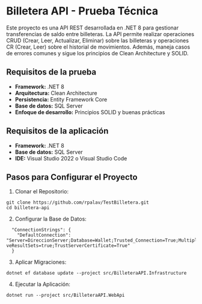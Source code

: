 # Billetera API - Prueba Técnica
Este proyecto es una API REST desarrollada en .NET 8 para gestionar transferencias de saldo entre billeteras. La API permite realizar operaciones CRUD (Crear, Leer, Actualizar, Eliminar) sobre las billeteras y operaciones CR (Crear, Leer) sobre el historial de movimientos. Además, maneja casos de errores comunes y sigue los principios de Clean Architecture y SOLID.




## Requisitos de la prueba

* **Framework:** .NET 8
* **Arquitectura:** Clean Architecture
* **Persistencia:** Entity Framework Core
* **Base de datos:** SQL Server
* **Enfoque de desarrollo:** Principios SOLID y buenas prácticas

## Requisitos de la aplicación 
* **Framework:** .NET 8
* **Base de datos:** SQL Server
* **IDE:** Visual Studio 2022 o Visual Studio Code



## Pasos para Configurar el Proyecto
1. Clonar el Repositorio:
```
git clone https://github.com/rpalav/TestBilletera.git
cd billetera-api
```
2. Configurar la Base de Datos:
```
  "ConnectionStrings": {
    "DefaultConnection": "Server=DireccionServer;Database=Wallet;Trusted_Connection=True;MultipleActi  veResultSets=true;TrustServerCertificate=True"
  }
```
 
3. Aplicar Migraciones:
```
dotnet ef database update --project src/BilleteraAPI.Infrastructure
```

4. Ejecutar la Aplicación:
```
dotnet run --project src/BilleteraAPI.WebApi
```

